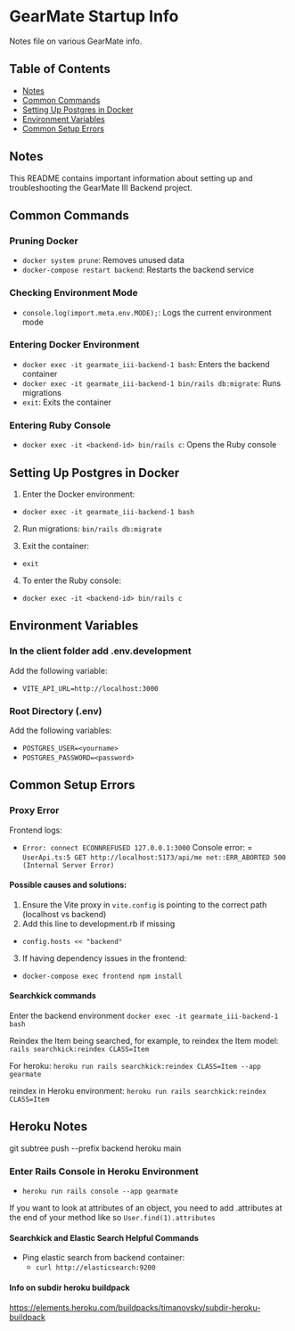 # GearMate Startup Info
Notes file on various GearMate info. 

## Table of Contents
- [Notes](#notes)
- [Common Commands](#common-commands)
- [Setting Up Postgres in Docker](#setting-up-postgres-in-docker)
- [Environment Variables](#environment-variables)
- [Common Setup Errors](#common-setup-errors)

## Notes

This README contains important information about setting up and troubleshooting the GearMate III Backend project.

## Common Commands

### Pruning Docker
- `docker system prune`: Removes unused data
- `docker-compose restart backend`: Restarts the backend service

### Checking Environment Mode
- `console.log(import.meta.env.MODE);`: Logs the current environment mode

### Entering Docker Environment
- `docker exec -it gearmate_iii-backend-1 bash`: Enters the backend container
- `docker exec -it gearmate_iii-backend-1 bin/rails db:migrate`: Runs migrations
- `exit`: Exits the container

### Entering Ruby Console
- `docker exec -it <backend-id> bin/rails c`: Opens the Ruby console

## Setting Up Postgres in Docker

1. Enter the Docker environment:
- `docker exec -it gearmate_iii-backend-1 bash`

2. Run migrations:
`bin/rails db:migrate`

3. Exit the container:
- `exit`

4. To enter the Ruby console:
- `docker exec -it <backend-id> bin/rails c`

## Environment Variables

### In the client folder add .env.development
Add the following variable:
- `VITE_API_URL=http://localhost:3000`

### Root Directory (.env)
Add the following variables:
- `POSTGRES_USER=<yourname>`
- `POSTGRES_PASSWORD=<password>`

## Common Setup Errors

### Proxy Error
Frontend logs:
- `Error: connect ECONNREFUSED 127.0.0.1:3000`
Console error:
= `UserApi.ts:5 GET http://localhost:5173/api/me net::ERR_ABORTED 500 (Internal Server Error)`

#### Possible causes and solutions:
1. Ensure the Vite proxy in `vite.config` is pointing to the correct path (localhost vs backend)
2. Add this line to development.rb if missing
- `config.hosts << "backend"`
3. If having dependency issues in the frontend:
- `docker-compose exec frontend npm install`


#### Searchkick commands
Enter the backend environment
`docker exec -it gearmate_iii-backend-1 bash`

Reindex the Item being searched, for example, to reindex the Item model:
`rails searchkick:reindex CLASS=Item`

For heroku:
`heroku run rails searchkick:reindex CLASS=Item --app gearmate`

reindex in Heroku environment:
`heroku run rails searchkick:reindex CLASS=Item`
## Heroku Notes
git subtree push --prefix backend heroku main



### Enter Rails Console in Heroku Environment

- `heroku run rails console --app gearmate`

If you want to look at attributes of an object, you need to add .attributes at the end of your method like so 
`User.find(1).attributes`

#### Searchkick and Elastic Search Helpful Commands
- Ping elastic search from backend container:
    - `curl http://elasticsearch:9200`


#### Info on subdir heroku buildpack
https://elements.heroku.com/buildpacks/timanovsky/subdir-heroku-buildpack